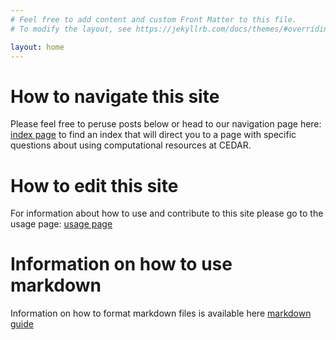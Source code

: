 ```yaml
---
# Feel free to add content and custom Front Matter to this file.
# To modify the layout, see https://jekyllrb.com/docs/themes/#overriding-theme-defaults

layout: home
---
```


# How to navigate this site
Please feel free to peruse posts below or head to our navigation page here: [index page](/path/to/page/not/created/yet) to find an index that will direct you to a page with specific questions about using computational resources at CEDAR.

# How to edit this site
For information about how to use and contribute to this site please go to the usage page: [usage page](https://ohsu-cedar-comp-hub.github.io/jekyll/update/2023/05/02/using-this-site.html)

# Information on how to use markdown
Information on how to format markdown files is available here [markdown guide](https://www.markdownguide.org/basic-syntax#headings)
